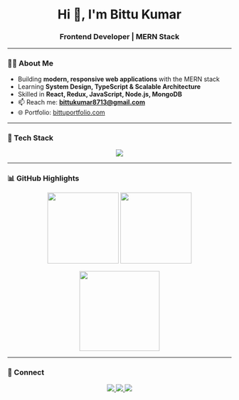 <h1 align="center">Hi 👋, I'm Bittu Kumar</h1>
<h3 align="center">Frontend Developer | MERN Stack</h3>

---

### 👨‍💻 About Me
- Building **modern, responsive web applications** with the MERN stack  
- Learning **System Design, TypeScript & Scalable Architecture**  
- Skilled in **React, Redux, JavaScript, Node.js, MongoDB**  
- 📫 Reach me: **bittukumar8713@gmail.com**  
- 🌐 Portfolio: [bittuportfolio.com](https://personalportfolio-web-app.onrender.com/)  

---

### 🚀 Tech Stack
<p align="center">
  <img src="https://skillicons.dev/icons?i=html,css,js,react,redux,nodejs,express,mongodb,mysql,cpp,python" />
</p>

---

### 📊 GitHub Highlights
<p align="center">
  <img src="https://github-readme-stats.vercel.app/api?username=bittu121&show_icons=true&theme=tokyonight&hide_border=true" height="160px"/>
  <img src="https://github-readme-stats.vercel.app/api/top-langs/?username=bittu121&layout=compact&theme=tokyonight&hide_border=true" height="160px"/>
</p>

<p align="center">
  <img src="https://github-readme-streak-stats.herokuapp.com/?user=bittu121&theme=tokyonight&hide_border=true" height="180px"/>
</p>

---

### 🤝 Connect
<p align="center">
  <a href="https://www.linkedin.com/in/bittu-kumar143/" target="_blank">
    <img src="https://img.shields.io/badge/LinkedIn-BittuKumar-blue?style=flat&logo=linkedin"/>
  </a>
  <a href="mailto:bittukumar8713@gmail.com">
    <img src="https://img.shields.io/badge/Email-bittukumar8713%40gmail.com-red?style=flat&logo=gmail"/>
  </a>
  <a href="https://personalportfolio-web-app.onrender.com/" target="_blank">
    <img src="https://img.shields.io/badge/Portfolio-Visit-brightgreen?style=flat&logo=vercel"/>
  </a>
</p>

